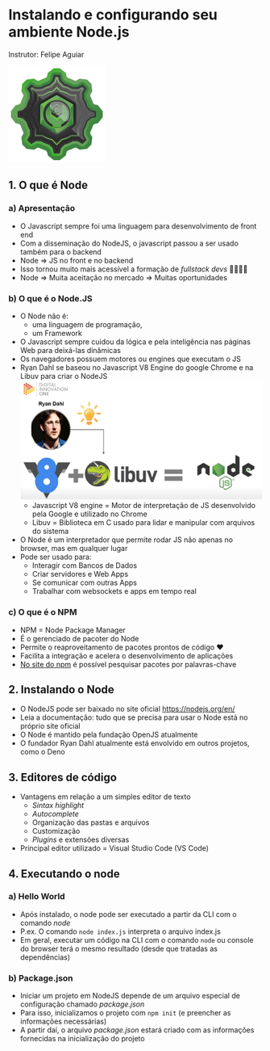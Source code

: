 # Instalando e configurando seu ambiente Node.js
Instrutor: Felipe Aguiar

![badgeIntroNode](../imagens/badgeIntroNode.png)

## 1. O que é Node
### a) Apresentação
* O Javascript sempre foi uma linguagem para desenvolvimento de front end
* Com a disseminação do NodeJS, o javascript passou a ser usado também para o backend
* Node => JS no front e no backend
* Isso tornou muito mais acessível a formação de *fullstack devs* :man_technologist::woman_technologist:
* Node => Muita aceitação no mercado => Muitas oportunidades

### b) O que é o Node.JS
* O Node não é:
  * uma linguagem de programação,
  * um Framework
* O Javascript sempre cuidou da lógica e pela inteligência nas páginas Web para deixá-las dinâmicas
* Os navegadores possuem motores ou engines que executam o JS 
* Ryan Dahl se baseou no Javascript V8 Engine do google Chrome e na Libuv para criar o NodeJS
![preview](../imagens/JSEngine%2BLibuv%3DNode.png)
  * Javascript V8 engine = Motor de interpretação de JS desenvolvido pela Google e utilizado no Chrome
  * Libuv = Biblioteca em C usado para lidar e manipular com arquivos do sistema
* O Node é um interpretador que permite rodar JS não apenas no browser, mas em qualquer lugar
* Pode ser usado para:
  * Interagir com Bancos de Dados
  * Criar servidores e Web Apps
  * Se comunicar com outras Apps
  * Trabalhar com websockets e apps em tempo real

### c) O que é o NPM
* NPM = Node Package Manager
* É o gerenciado de pacoter do Node
* Permite o reaproveitamento de pacotes prontos de código :heart:
* Facilita a integração e acelera o desenvolvimento de aplicações
* [No site do npm](https://www.npmjs.com/) é possível pesquisar pacotes por palavras-chave

## 2. Instalando o Node
* O NodeJS pode ser baixado no site oficial https://nodejs.org/en/
* Leia a documentação: tudo que se precisa para usar o Node está no próprio site oficial
* O Node é mantido pela fundação OpenJS atualmente
* O fundador Ryan Dahl atualmente está envolvido em outros projetos, como o Deno

## 3. Editores de código
* Vantagens em relação a um simples editor de texto
  * *Sintax highlight*
  * *Autocomplete*
  * Organização das pastas e arquivos
  * Customização
  * *Plugins* e extensões diversas
* Principal editor utilizado = Visual Studio Code (VS Code)

## 4. Executando o node
### a) Hello World
* Após instalado, o node pode ser executado a partir da CLI com o comando *node*
* P.ex. O comando `node index.js` interpreta o arquivo index.js
* Em geral, executar um código na CLI com o comando `node` ou console do browser terá o mesmo resultado (desde que tratadas as dependências)

### b) Package.json
* Iniciar um projeto em NodeJS depende de um arquivo especial de configuração chamado _package.json_
* Para isso, inicializamos o projeto com `npm init` (e preencher as informações necessárias)
* A partir daí, o arquivo _package.json_ estará criado com as informações fornecidas na inicialização do projeto
